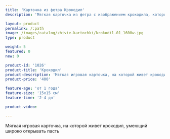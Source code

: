 ```yaml
---
title: 'Карточка из фетра Крокодил'
description: 'Мягкая карточка из фетра с изображением крокодила, который умеет открывать свой зубастый рот'

layout: product
permalink: /:path
image: /images/catalog/zhivie-kartochki/krokodil-01_1600w.jpg
type: product

weight: 5
featured: 0
new: 0

product-id: '1026'
product-title: 'Крокодил'
product-description: 'Мягкая игровая карточка, на которой живет крокодил, умеющий широко открывать пасть'
product-price: '400'

feature-age: 'от 1 года'
feature-size: '15х15 см'
feature-time: '2-4 дн'

product-video: 

---
```

Мягкая игровая карточка, на которой живет крокодил, умеющий широко открывать пасть